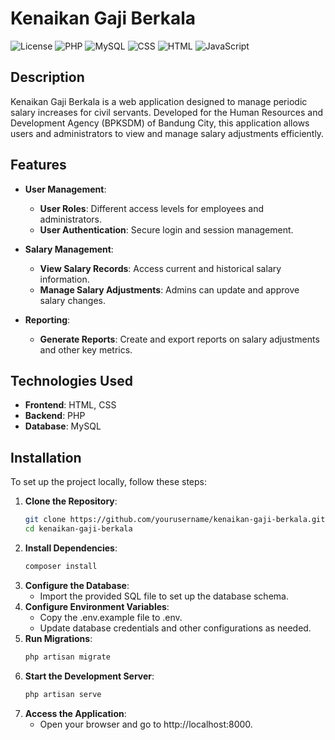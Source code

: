 # Kenaikan Gaji Berkala

![License](https://img.shields.io/badge/license-MIT-blue.svg)
![PHP](https://img.shields.io/badge/PHP-8.x-brightgreen.svg)
![MySQL](https://img.shields.io/badge/MySQL-8.x-blue.svg)
![CSS](https://img.shields.io/badge/CSS-3.0-blue.svg)
![HTML](https://img.shields.io/badge/HTML-5-red.svg)
![JavaScript](https://img.shields.io/badge/JavaScript-ES6-yellow.svg)

## Description

Kenaikan Gaji Berkala is a web application designed to manage periodic salary increases for civil servants. Developed for the Human Resources and Development Agency (BPKSDM) of Bandung City, this application allows users and administrators to view and manage salary adjustments efficiently.

## Features

- **User Management**: 
  - **User Roles**: Different access levels for employees and administrators.
  - **User Authentication**: Secure login and session management.

- **Salary Management**:
  - **View Salary Records**: Access current and historical salary information.
  - **Manage Salary Adjustments**: Admins can update and approve salary changes.

- **Reporting**:
  - **Generate Reports**: Create and export reports on salary adjustments and other key metrics.

## Technologies Used

- **Frontend**: HTML, CSS
- **Backend**: PHP
- **Database**: MySQL

## Installation

To set up the project locally, follow these steps:

1. **Clone the Repository**:
   ```bash
   git clone https://github.com/yourusername/kenaikan-gaji-berkala.git
   cd kenaikan-gaji-berkala
2. **Install Dependencies**:
   ```bash
   composer install
3. **Configure the Database**:
   - Import the provided SQL file to set up the database schema.   
3. **Configure Environment Variables**:
   - Copy the .env.example file to .env.
   - Update database credentials and other configurations as needed.
4. **Run Migrations**:
    ```bash
    php artisan migrate
5. **Start the Development Server**:
    ```bash
    php artisan serve
6. **Access the Application**:
   - Open your browser and go to http://localhost:8000.

